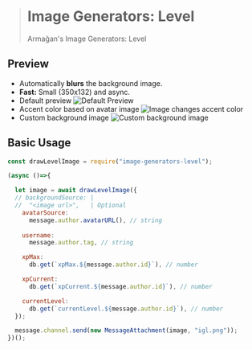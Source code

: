 > # Image Generators: Level
> Armağan's Image Generators: Level


## Preview
- Automatically **blurs** the background image.
- **Fast:** Small (350x132) and async.
- Default preview
![Default Preview](https://i.imgur.com/LtI4YmK.png)
- Accent color based on avatar image
![Image changes accent color](https://i.imgur.com/J60vZei.png)
- Custom background image
![Custom background image](https://i.imgur.com/amWRxZ3.png)

## Basic Usage
```js
const drawLevelImage = require("image-generators-level");

(async ()=>{

  let image = await drawLevelImage({
  // backgroundSource: |
  //  "<image url>",   | Optional
    avatarSource: 
      message.author.avatarURL(), // string
  
    username: 
      message.author.tag, // string

    xpMax: 
      db.get(`xpMax.${message.author.id}`), // number

    xpCurrent: 
      db.get(`xpCurrent.${message.author.id}`), // number

    currentLevel: 
      db.get(`currentLevel.${message.author.id}`), // number
  });

  message.channel.send(new MessageAttachment(image, "igl.png"));
})();
```